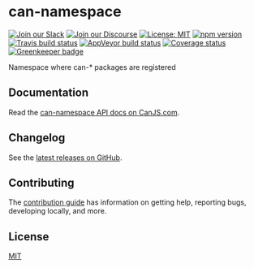 # can-namespace

[![Join our Slack](https://img.shields.io/badge/slack-join%20chat-611f69.svg)](https://www.bitovi.com/community/slack?utm_source=badge&utm_medium=badge&utm_campaign=pr-badge&utm_content=badge)
[![Join our Discourse](https://img.shields.io/discourse/https/forums.bitovi.com/posts.svg)](https://forums.bitovi.com/?utm_source=badge&utm_medium=badge&utm_campaign=pr-badge&utm_content=badge)
[![License: MIT](https://img.shields.io/badge/license-MIT-blue.svg)](https://github.com/canjs/can-namespace/blob/master/LICENSE.md)
[![npm version](https://badge.fury.io/js/can-namespace.svg)](https://www.npmjs.com/package/can-namespace)
[![Travis build status](https://travis-ci.org/canjs/can-namespace.svg?branch=master)](https://travis-ci.org/canjs/can-namespace)
[![AppVeyor build status](https://ci.appveyor.com/api/projects/status/github/canjs/can-namespace?branch=master&svg=true)](https://ci.appveyor.com/project/matthewp/can-namespace)
[![Coverage status](https://coveralls.io/repos/github/canjs/can-namespace/badge.svg?branch=master)](https://coveralls.io/github/canjs/can-namespace?branch=master)
[![Greenkeeper badge](https://badges.greenkeeper.io/canjs/can-namespace.svg)](https://greenkeeper.io/)

Namespace where can-* packages are registered

## Documentation

Read the [can-namespace API docs on CanJS.com](https://canjs.com/doc/can-namespace.html).

## Changelog

See the [latest releases on GitHub](https://github.com/canjs/can-namespace/releases).

## Contributing

The [contribution guide](https://github.com/canjs/can-namespace/blob/master/CONTRIBUTING.md) has information on getting help, reporting bugs, developing locally, and more.

## License

[MIT](https://github.com/canjs/can-namespace/blob/master/LICENSE.md)
